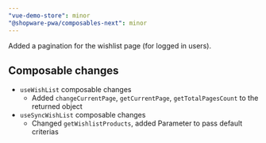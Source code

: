 ```yaml
---
"vue-demo-store": minor
"@shopware-pwa/composables-next": minor
---
```


Added a pagination for the wishlist page (for logged in users).

## Composable changes

- `useWishList` composable changes
  - Added `changeCurrentPage`, `getCurrentPage`, `getTotalPagesCount` to the returned object
- `useSyncWishList` composable changes
  - Changed `getWishlistProducts`, added Parameter to pass default criterias
